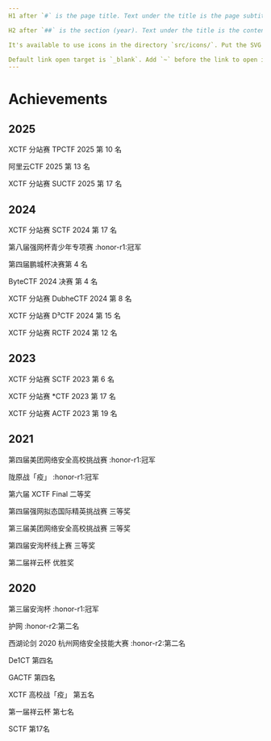 ```yaml
---
H1 after `#` is the page title. Text under the title is the page subtitle.

H2 after `##` is the section (year). Text under the title is the content of the section.

It's available to use icons in the directory `src/icons/`. Put the SVG filename (without extension) between `:` to use the icon. For example, `:github:`.

Default link open target is `_blank`. Add `~` before the link to open it in the same tab, `!` for new tab.
---
```


# Achievements

## 2025

XCTF 分站赛 TPCTF 2025 第 10 名

阿里云CTF 2025 第 13 名

XCTF 分站赛 SUCTF 2025 第 17 名

## 2024

XCTF 分站赛 SCTF 2024 第 17 名

第八届强网杯青少年专项赛 :honor-r1:冠军

第四届鹏城杯决赛第 4 名

ByteCTF 2024 决赛 第 4 名

XCTF 分站赛 DubheCTF 2024 第 8 名

XCTF 分站赛 D³CTF 2024 第 15 名

XCTF 分站赛 RCTF 2024 第 12 名

## 2023

XCTF 分站赛 SCTF 2023 第 6 名

XCTF 分站赛 *CTF 2023 第 17 名

XCTF 分站赛 ACTF 2023 第 19 名

## 2021

第四届美团网络安全高校挑战赛 :honor-r1:冠军

陇原战「疫」 :honor-r1:冠军

第六届 XCTF Final 二等奖

第四届强网拟态国际精英挑战赛 三等奖

第三届美团网络安全高校挑战赛 三等奖

第四届安洵杯线上赛 三等奖

第二届祥云杯 优胜奖

## 2020

第三届安洵杯 :honor-r1:冠军

护网 :honor-r2:第二名

西湖论剑 2020 杭州网络安全技能大赛 :honor-r2:第二名

De1CT 第四名

GACTF 第四名

XCTF 高校战「疫」 第五名

第一届祥云杯 第七名

SCTF 第17名
